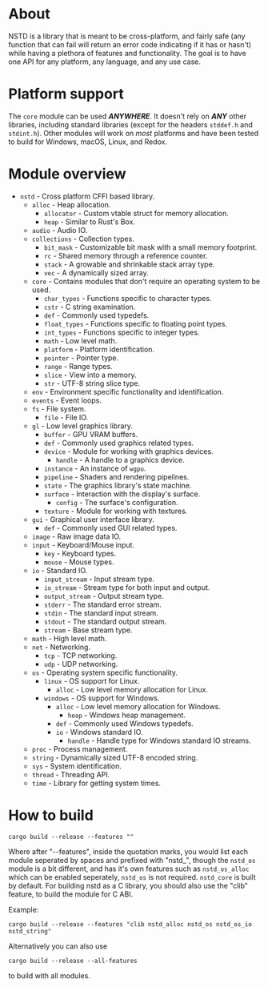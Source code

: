 # About
NSTD is a library that is meant to be cross-platform, and fairly safe (any function that can fail
will return an error code indicating if it has or hasn't) while having a plethora of features and
functionality. The goal is to have one API for any platform, any language, and any use case.

# Platform support
The `core` module can be used ***ANYWHERE***. It doesn't rely on ***ANY*** other libraries,
including standard libraries (except for the headers `stddef.h` and `stdint.h`). Other modules will
work on *most* platforms and have been tested to build for Windows, macOS, Linux, and Redox.

# Module overview
- `nstd` - Cross platform CFFI based library.
    - `alloc` - Heap allocation.
        - `allocator` - Custom vtable struct for memory allocation.
        - `heap` - Similar to Rust's Box.
    - `audio` - Audio IO.
    - `collections` - Collection types.
        - `bit_mask` - Customizable bit mask with a small memory footprint.
        - `rc` - Shared memory through a reference counter.
        - `stack` - A growable and shrinkable stack array type.
        - `vec` - A dynamically sized array.
    - `core` - Contains modules that don't require an operating system to be used.
        - `char_types` - Functions specific to character types.
        - `cstr` - C string examination.
        - `def` - Commonly used typedefs.
        - `float_types` - Functions specific to floating point types.
        - `int_types` - Functions specific to integer types.
        - `math` - Low level math.
        - `platform` - Platform identification.
        - `pointer` - Pointer type.
        - `range` - Range types.
        - `slice` - View into a memory.
        - `str` - UTF-8 string slice type.
    - `env` - Environment specific functionality and identification.
    - `events` - Event loops.
    - `fs` - File system.
        - `file` - File IO.
    - `gl` - Low level graphics library.
        - `buffer` - GPU VRAM buffers.
        - `def` - Commonly used graphics related types.
        - `device` - Module for working with graphics devices.
            - `handle` - A handle to a graphics device.
        - `instance` - An instance of `wgpu`.
        - `pipeline` - Shaders and rendering pipelines.
        - `state` - The graphics library's state machine.
        - `surface` - Interaction with the display's surface.
            - `config` - The surface's configuration.
        - `texture` - Module for working with textures.
    - `gui` - Graphical user interface library.
        - `def` - Commonly used GUI related types.
    - `image` - Raw image data IO.
    - `input` - Keyboard/Mouse input.
        - `key` - Keyboard types.
        - `mouse` - Mouse types.
    - `io` - Standard IO.
        - `input_stream` - Input stream type.
        - `io_stream` - Stream type for both input and output.
        - `output_stream` - Output stream type.
        - `stderr` - The standard error stream.
        - `stdin` - The standard input stream.
        - `stdout` - The standard output stream.
        - `stream` - Base stream type.
    - `math` - High level math.
    - `net` - Networking.
        - `tcp` - TCP networking.
        - `udp` - UDP networking.
    - `os` - Operating system specific functionality.
        - `linux` - OS support for Linux.
            - `alloc` - Low level memory allocation for Linux.
        - `windows` - OS support for Windows.
            - `alloc` - Low level memory allocation for Windows.
                - `heap` - Windows heap management.
            - `def` - Commonly used Windows typedefs.
            - `io` - Windows standard IO.
                - `handle` - Handle type for Windows standard IO streams.
    - `proc` - Process management.
    - `string` - Dynamically sized UTF-8 encoded string.
    - `sys` - System identification.
    - `thread` - Threading API.
    - `time` - Library for getting system times.

# How to build
```
cargo build --release --features ""
```
Where after "--features", inside the quotation marks, you would list each module seperated by spaces
and prefixed with "nstd_", though the `nstd_os` module is a bit different, and has it's own
features such as `nstd_os_alloc` which can be enabled seperately, `nstd_os` is not required.
`nstd_core` is built by default. For building nstd as a C library, you should also use the "clib"
feature, to build the module for C ABI.

Example:
```
cargo build --release --features "clib nstd_alloc nstd_os nstd_os_io nstd_string"
```
Alternatively you can also use
```
cargo build --release --all-features
```
to build with all modules.
